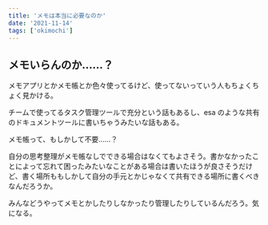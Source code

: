 ```yaml
---
title: 'メモは本当に必要なのか'
date: '2021-11-14'
tags: ['okimochi']
---
```


## メモいらんのか……？

メモアプリとかメモ帳とか色々使ってるけど、使ってないっていう人もちょくちょく見かける。

チームで使ってるタスク管理ツールで充分という話もあるし、esa のような共有のドキュメントツールに書いちゃうみたいな話もある。

メモ帳って、もしかして不要……？

自分の思考整理がメモ帳なしでできる場合はなくてもよさそう。書かなかったことによって忘れて困ったみたいなことがある場合は書いたほうが良さそうだけど、書く場所ももしかして自分の手元とかじゃなくて共有できる場所に書くべきなんだろうか。

みんなどうやってメモとかしたりしなかったり管理したりしているんだろう。気になる。
